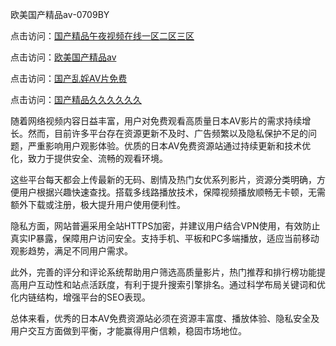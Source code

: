 欧美国产精品aⅴ-0709BY

点击访问：<a href="https://heiliao2dmwwy.pages.dev">国产精品午夜视频在线一区二区三区</a>

点击访问：<a href="https://heiliaoga6s9v.pages.dev">欧美国产精品aⅴ</a>

点击访问：<a href="https://heiliaowt0d7p.pages.dev">国产乱婬AV片免费</a>

点击访问：<a href="https://heiliaozj3tjd.pages.dev">国产精品久久久久久久</a>

随着网络视频内容日益丰富，用户对免费观看高质量日本AV影片的需求持续增长。然而，目前许多平台存在资源更新不及时、广告频繁以及隐私保护不足的问题，严重影响用户观影体验。优质的日本AV免费资源站通过持续更新和技术优化，致力于提供安全、流畅的观看环境。

这些平台每天都会上传最新的无码、剧情及热门女优系列影片，资源分类明确，方便用户根据兴趣快速查找。搭载多线路播放技术，保障视频播放顺畅无卡顿，无需额外下载或注册，极大提升用户使用便利性。

隐私方面，网站普遍采用全站HTTPS加密，并建议用户结合VPN使用，有效防止真实IP暴露，保障用户访问安全。支持手机、平板和PC多端播放，适应当前移动观影趋势，满足不同用户需求。

此外，完善的评分和评论系统帮助用户筛选高质量影片，热门推荐和排行榜功能提高用户互动性和站点活跃度，有利于提升搜索引擎排名。通过科学布局关键词和优化内链结构，增强平台的SEO表现。

总体来看，优秀的日本AV免费资源站必须在资源丰富度、播放体验、隐私安全及用户交互方面做到平衡，才能赢得用户信赖，稳固市场地位。

<span style="display:none;">[Canonical link]( https://github.com/biyu220012/374861 ）</span>
